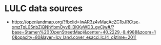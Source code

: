 LULC data sources
====================

- https://openlandmap.org/?fbclid=IwAR3z4vMacAcZC1bJRCtse-xmzTpL05nbZjQNhYbmOyv8ll3KKyWD3_gvCjw#/?base=Stamen%20(OpenStreetMap)&center=40.2229,-8.4988&zoom=10&opacity=80&layer=lcv_land.cover_esacci.lc.l4_c&time=2011
